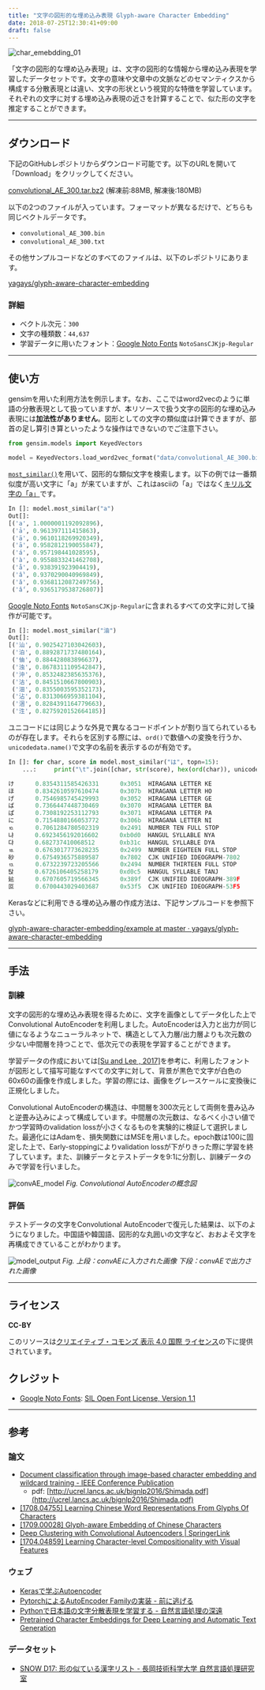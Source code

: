 ```yaml
---
title: "文字の図形的な埋め込み表現 Glyph-aware Character Embedding"
date: 2018-07-25T12:30:41+09:00
draft: false
---
```


![char_emebdding_01](/img/char_emebdding_01.png)

「文字の図形的な埋め込み表現」は、文字の図形的な情報から埋め込み表現を学習したデータセットです。文字の意味や文章中の文脈などのセマンティクスから構成する分散表現とは違い、文字の形状という視覚的な特徴を学習しています。それぞれの文字に対する埋め込み表現の近さを計算することで、似た形の文字を推定することができます。

---

## ダウンロード

下記のGitHubレポジトリからダウンロード可能です。以下のURLを開いて「Download」をクリックしてください。

 [convolutional_AE_300.tar.bz2](https://github.com/yagays/glyph-aware-character-embedding/blob/master/convolutional_AE_300.tar.bz2) (解凍前:88MB, 解凍後:180MB)

以下の2つのファイルが入っています。フォーマットが異なるだけで、どちらも同じベクトルデータです。

- `convolutional_AE_300.bin`
- `convolutional_AE_300.txt`

その他サンプルコードなどのすべてのファイルは、以下のレポジトリにあります。

[yagays/glyph\-aware\-character\-embedding](https://github.com/yagays/glyph-aware-character-embedding)

### 詳細

- ベクトル次元：`300`
- 文字の種類数：`44,637`
- 学習データに用いたフォント：[Google Noto Fonts](https://www.google.com/get/noto/) `NotoSansCJKjp-Regular`

---

## 使い方

gensimを用いた利用方法を例示します。なお、ここではword2vecのように単語の分散表現として扱っていますが、本リソースで扱う文字の図形的な埋め込み表現には**加法性がありません**。図形としての文字の類似度は計算できますが、部首の足し算引き算といったような操作はできないのでご注意下さい。

```py
from gensim.models import KeyedVectors

model = KeyedVectors.load_word2vec_format("data/convolutional_AE_300.bin", binary=True)
```

[`most_similar()`](https://radimrehurek.com/gensim/models/keyedvectors.html#gensim.models.keyedvectors.WordEmbeddingsKeyedVectors.most_similar)を用いて、図形的な類似文字を検索します。以下の例では一番類似度が高い文字に「а」が来ていますが、これはasciiの「a」ではなく[キリル文字の「a」](https://ja.wikipedia.org/wiki/%D0%90)です。

```py
In []: model.most_similar("a")
Out[]:
[('а', 1.0000001192092896),
 ('ả', 0.961397111415863),
 ('ä', 0.9610118269920349),
 ('ā', 0.9582812190055847),
 ('á', 0.957198441028595),
 ('à', 0.9558833241462708),
 ('å', 0.938391923904419),
 ('ầ', 0.9370290040969849),
 ('ǎ', 0.9368112087249756),
 ('ấ', 0.9365179538726807)]
```

[Google Noto Fonts](https://www.google.com/get/noto/) `NotoSansCJKjp-Regular`に含まれるすべての文字に対して操作が可能です。

```py
In []: model.most_similar("油")
Out[]:
[('汕', 0.9025427103042603),
 ('泊', 0.8892871737480164),
 ('伷', 0.884428083896637),
 ('浊', 0.8678311109542847),
 ('沖', 0.8532482385635376),
 ('沽', 0.8451510667800903),
 ('沺', 0.8355003595352173),
 ('沾', 0.8313066959381104),
 ('涃', 0.8284391164779663),
 ('泩', 0.8275920152664185)]
```

ユニコードには同じような外見で異なるコードポイントが割り当てられているものが存在します。それらを区別する際には、`ord()`で数値への変換を行うか、`unicodedata.name()`で文字の名前を表示するのが有効です。

```py
In []: for char, score in model.most_similar("は", topn=15):
    ...:     print("\t".join([char, str(score), hex(ord(char)), unicodedata.name(char, "UNKNOWN")]))

け      0.8354311585426331      0x3051  HIRAGANA LETTER KE
ほ      0.8342610597610474      0x307b  HIRAGANA LETTER HO
げ      0.7546985745429993      0x3052  HIRAGANA LETTER GE
ば      0.7366447448730469      0x3070  HIRAGANA LETTER BA
ぱ      0.7308192253112793      0x3071  HIRAGANA LETTER PA
に      0.7154880166053772      0x306b  HIRAGANA LETTER NI
⒑      0.7061284780502319      0x2491  NUMBER TEN FULL STOP
냐      0.6923456192016602      0xb0d0  HANGUL SYLLABLE NYA
댜      0.682737410068512       0xb31c  HANGUL SYLLABLE DYA
⒙      0.6763017773628235      0x2499  NUMBER EIGHTEEN FULL STOP
砂      0.6754936575889587      0x7802  CJK UNIFIED IDEOGRAPH-7802
⒔      0.6732239723205566      0x2494  NUMBER THIRTEEN FULL STOP
탅      0.6726106405258179      0xd0c5  HANGUL SYLLABLE TANJ
㢟      0.6707605719566345      0x389f  CJK UNIFIED IDEOGRAPH-389F
叵      0.6700443029403687      0x53f5  CJK UNIFIED IDEOGRAPH-53F5
```

Kerasなどに利用できる埋め込み層の作成方法は、下記サンプルコードを参照下さい。

[glyph\-aware\-character\-embedding/example at master · yagays/glyph\-aware\-character\-embedding](https://github.com/yagays/glyph-aware-character-embedding/tree/master/example)

---

## 手法
### 訓練

文字の図形的な埋め込み表現を得るために、文字を画像としてデータ化した上でConvolutional AutoEncoderを利用しました。AutoEncoderは入力と出力が同じ値になるようなニューラルネットで、構造として入力層/出力層よりも次元数の少ない中間層を持つことで、低次元での表現を学習することができます。

学習データの作成においては[[Su and Lee , 2017]](https://arxiv.org/abs/1708.04755)を参考に、利用したフォントが図形として描写可能なすべての文字に対して、背景が黒色で文字が白色の60x60の画像を作成しました。学習の際には、画像をグレースケールに変換後に正規化しました。

Convolutional AutoEncoderの構造は、中間層を300次元として両側を畳み込みと逆畳み込みによって構成しています。中間層の次元数は、なるべく小さい値でかつ学習時のvalidation lossが小さくなるものを実験的に検証して選択しました。最適化にはAdamを、損失関数にはMSEを用いました。epoch数は100に固定した上で、Early-stoppingによりvalidation lossが下がりきった際に学習を終了しています。また、訓練データとテストデータを9:1に分割し、訓練データのみで学習を行いました。

![convAE_model](/img/convAE_model.png)
  _Fig. Convolutional AutoEncoderの概念図_

### 評価

テストデータの文字をConvolutional AutoEncoderで復元した結果は、以下のようになりました。中国語や韓国語、図形的な丸囲いの文字など、おおよそ文字を再構成できていることがわかります。

![model_output](/img/model_output.png)
  _Fig. 上段：convAEに入力された画像 下段：convAEで出力された画像_

---

## ライセンス

**CC-BY**

このリソースは<a rel="license" href="http://creativecommons.org/licenses/by/4.0/">クリエイティブ・コモンズ 表示 4.0 国際 ライセンス</a>の下に提供されています。

## クレジット

- [Google Noto Fonts](https://www.google.com/get/noto/): [SIL Open Font License, Version 1.1](https://scripts.sil.org/cms/scripts/page.php?site_id=nrsi&id=OFL)

---

## 参考
### 論文
- [Document classification through image\-based character embedding and wildcard training \- IEEE Conference Publication](https://ieeexplore.ieee.org/document/7841067/)
  - pdf: [http://ucrel.lancs.ac.uk/bignlp2016/Shimada.pdf](http://ucrel.lancs.ac.uk/bignlp2016/Shimada.pdf)
- [\[1708\.04755\] Learning Chinese Word Representations From Glyphs Of Characters](https://arxiv.org/abs/1708.04755)
- [\[1709\.00028\] Glyph\-aware Embedding of Chinese Characters](https://arxiv.org/abs/1709.00028)
- [Deep Clustering with Convolutional Autoencoders \| SpringerLink](https://link.springer.com/chapter/10.1007/978-3-319-70096-0_39)
- [\[1704\.04859\] Learning Character\-level Compositionality with Visual Features](https://arxiv.org/abs/1704.04859)

### ウェブ

- [Kerasで学ぶAutoencoder](https://elix-tech.github.io/ja/2016/07/17/autoencoder.html)
- [PytorchによるAutoEncoder Familyの実装 \- 前に逃げる](http://dl-kento.hatenablog.com/entry/2018/02/22/200811)
- [Pythonで日本語の文字分散表現を学習する \- 自然言語処理の深遠](http://hironsan.hatenablog.com/entry/learning-character-embeddings)
- [Pretrained Character Embeddings for Deep Learning and Automatic Text Generation](https://minimaxir.com/2017/04/char-embeddings/)

### データセット

- [SNOW D17: 形の似ている漢字リスト \- 長岡技術科学大学 自然言語処理研究室](http://www.jnlp.org/SNOW/D17)
